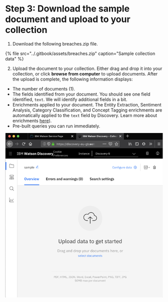 # Step 3: Download the sample document and upload to your collection

1. Download the following  breaches.zip  file.

{% file src="../.gitbook/assets/breaches.zip" caption="Sample collection data" %}

2. Upload the document to your collection. Either drag and drop it into your collection, or click **browse from computer** to upload documents. After the upload is complete, the following information displays:

* The number of documents \(1\).
* The fields identified from your document. You should see one field identified, `text`. We will identify additional fields in a bit.
* Enrichments applied to your document. The Entity Extraction, Sentiment Analysis, Category Classification, and Concept Tagging enrichments are automatically applied to the `text` field by Discovery. Learn more about enrichments [here](https://cloud.ibm.com/docs/services/discovery?topic=discovery-configservice#adding-enrichments)\).
* Pre-built queries you can run immediately.

![](../.gitbook/assets/image%20%283%29.png)

